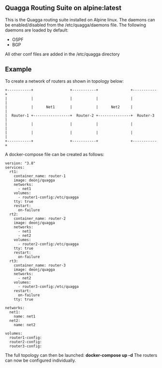 ## Quagga Routing Suite on alpine:latest ##

This is the Quagga routing suite installed on Alpine linux. The daemons can be enabled/disabled from the /etc/quagga/daemons file. The following daemons are loaded by default:

* OSPF
* BGP

All other conf files are added in the /etc/quagga directory

## Example ##

To create a network of routers as shown in topology below:

    +-----------+                 +-----------+               +-----------+
    |           |                 |           |               |           |
    |           |      Net1       |           |      Net2     |           |
    |  Router-1 +-----------------+  Router-2 +---------------+  Router-3 |
    |           |                 |           |               |           |
    |           |                 |           |               |           |
    +-----------+                 +-----------+               +-----------+

A docker-compose file can be created as follows:

    version: "3.8"
    services:
      rt1:
        container_name: router-1
        image: deonj/quagga
        networks:
          - net1
        volumes:
          - router1-config:/etc/quagga
        tty: true
        restart:
          on-failure
      rt2:
        container_name: router-2
        image: deonj/quagga
        networks:
          - net1
          - net2
        volumes:
          - router2-config:/etc/quagga
        tty: true
        restart:
          on-failure
      rt3:
        container_name: router-3
        image: deonj/quagga
        networks:
          - net2
        volumes:
          - router3-config:/etc/quagga
        restart:
          on-failure
        tty: true
        
    networks:
      net1:
        name: net1
      net2:
        name: net2
          
    volumes:
      router1-config:
      router2-config:
      router3-config:

The full topology can then be launched: **docker-compose up -d**
The routers can now be configured individually.
